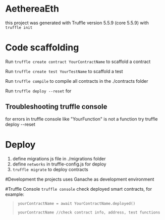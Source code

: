 # AethereaEth

this project was generated with Truffle version 5.5.9 (core 5.5.9) with `truffle init`


# Code scaffolding

Run `truffle create contract YourContractName` to scaffold a contract

Run `truffle create test YourTestName` to scaffold a test

Run `truffle compile` to compile all contracts in the ./contracts folder

Run `truffle deploy --reset` for

## Troubleshooting truffle console

for errors in truffle console like "YourFunction" is not a function try truffle deploy --reset



# Deploy
1. define migrations js file in ./migrations folder
2. define  `networks` in truffle-config.js for deploy
3. `truffle migrate` to deploy contracts

#Development
the projects uses Ganache as development environment

#Truffle Console
`truffle console`  check deployed smart contracts, for example:

>`yourContractName = await YourContractName.deployed()`
>
>`yourContractName //check contract info, address, test functions` 
